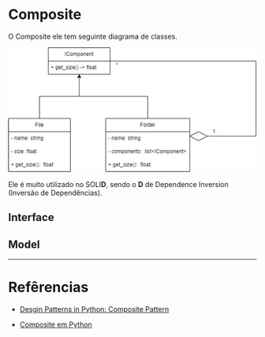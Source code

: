 # Composite

O Composite ele tem seguinte diagrama de classes.

![Diagram de Classes Composite](../../Image/diagrama_composite.jpg)

Ele é muito utilizado no SOLI**D**, sendo o **D** de Dependence Inversion (Inversão de Dependências).



## Interface

## Model


---

# Refêrencias

- [Desgin Patterns in Python: Composite Pattern](https://python.plainenglish.io/design-patterns-in-python-composite-pattern-2fa89a026564)

- [Composite em Python](https://refactoring.guru/design-patterns/composite/python/example#:~:text=Composite%20is%20a%20structural%20design,require%20building%20a%20tree%20structure.)